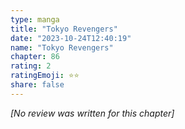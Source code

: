 ```yaml
---
type: manga
title: "Tokyo Revengers"
date: "2023-10-24T12:40:19"
name: "Tokyo Revengers"
chapter: 86
rating: 2
ratingEmoji: ⭐️⭐️
share: false
---
```


*[No review was written for this chapter]*
